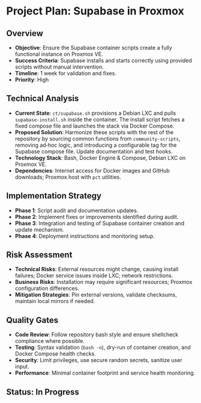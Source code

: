 # Project Plan: Supabase in Proxmox

## Overview
- **Objective**: Ensure the Supabase container scripts create a fully functional instance on Proxmox VE.
- **Success Criteria**: Supabase installs and starts correctly using provided scripts without manual intervention.
- **Timeline**: 1 week for validation and fixes.
- **Priority**: High

## Technical Analysis
- **Current State**: `ct/supabase.sh` provisions a Debian LXC and pulls `supabase-install.sh` inside the container.  The install script fetches a fixed compose file and launches the stack via Docker Compose.
- **Proposed Solution**: Harmonize these scripts with the rest of the repository by sourcing common functions from `community-scripts`, removing ad‑hoc logic, and introducing a configurable tag for the Supabase compose file.  Update documentation and test hooks.
- **Technology Stack**: Bash, Docker Engine & Compose, Debian LXC on Proxmox VE.
- **Dependencies**: Internet access for Docker images and GitHub downloads; Proxmox host with `pct` utilities.

## Implementation Strategy
- **Phase 1**: Script audit and documentation updates.
- **Phase 2**: Implement fixes or improvements identified during audit.
- **Phase 3**: Integration and testing of Supabase container creation and update mechanism.
- **Phase 4**: Deployment instructions and monitoring setup.

## Risk Assessment
- **Technical Risks**: External resources might change, causing install failures; Docker service issues inside LXC; network restrictions.
- **Business Risks**: Installation may require significant resources; Proxmox configuration differences.
- **Mitigation Strategies**: Pin external versions, validate checksums, maintain local mirrors if needed.

## Quality Gates
- **Code Review**: Follow repository bash style and ensure shellcheck compliance where possible.
- **Testing**: Syntax validation (`bash -n`), dry-run of container creation, and Docker Compose health checks.
- **Security**: Limit privileges, use secure random secrets, sanitize user input.
- **Performance**: Minimal container footprint and service health monitoring.

## Status: In Progress
